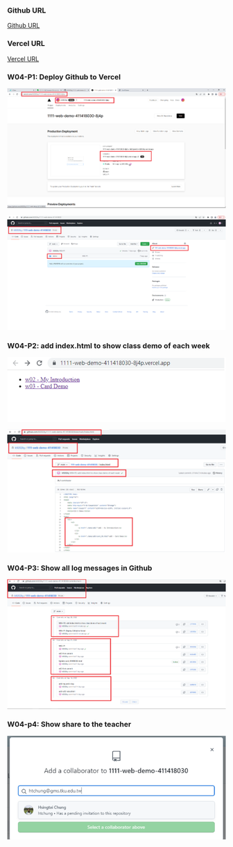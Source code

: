 ### Github URL

[Github URL](https://github.com/k9202ky/1111-web-demo-411418030)

### Vercel URL

[Vercel URL](https://1111-web-demo-411418030-8j4p.vercel.app/)

### W04-P1: Deploy Github to Vercel

![](w04-p1.png)

![](w04-p2.png)

### W04-P2: add index.html to show class demo of each week

![](w04-p3.png)

![](w04-p4.png)

### W04-P3: Show all log messages in Github

![](w04-p5.png)

### W04-p4: Show share to the teacher

![](w04-p6.png)
